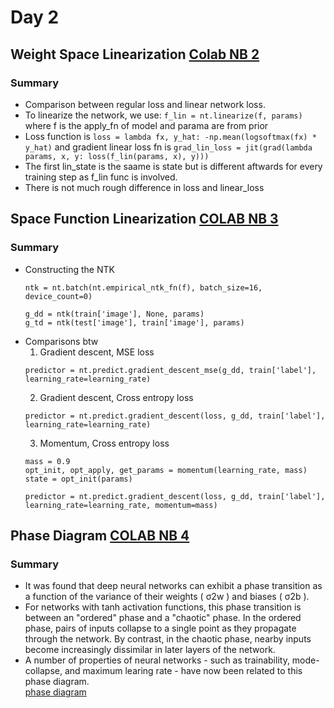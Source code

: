 # Day 2
## Weight Space Linearization [Colab NB 2](https://colab.research.google.com/github/google/neural-tangents/blob/master/notebooks/weight_space_linearization.ipynb#scrollTo=-W1ws1B-6_vq)
### Summary
* Comparison between regular loss and linear network loss. 
* To linearize the network, we use: `f_lin = nt.linearize(f, params)` where f is the apply_fn of model and parama are from prior
* Loss function is `loss = lambda fx, y_hat: -np.mean(logsoftmax(fx) * y_hat)` and gradient linear loss fn is `grad_lin_loss = jit(grad(lambda params, x, y: loss(f_lin(params, x), y)))`
* The first lin_state is the saame is state but is different aftwards for every training step as f_lin func is involved.
* There is not much rough difference in loss and linear_loss
## Space Function Linearization [COLAB NB 3](https://colab.research.google.com/github/google/neural-tangents/blob/master/notebooks/function_space_linearization.ipynb#scrollTo=8KPv0bOW6UCi)
### Summary
* Constructing the NTK
    ```
    ntk = nt.batch(nt.empirical_ntk_fn(f), batch_size=16, device_count=0)
    
    g_dd = ntk(train['image'], None, params)
    g_td = ntk(test['image'], train['image'], params)
    ```
* Comparisons btw
  1. Gradient descent, MSE loss
    ```
    predictor = nt.predict.gradient_descent_mse(g_dd, train['label'], learning_rate=learning_rate)
    ```
  2. Gradient descent, Cross entropy loss
    ```
    predictor = nt.predict.gradient_descent(loss, g_dd, train['label'], learning_rate=learning_rate)
    ```
  3. Momentum, Cross entropy loss
    ```
    mass = 0.9
    opt_init, opt_apply, get_params = momentum(learning_rate, mass) 
    state = opt_init(params)
    ```
    ```
    predictor = nt.predict.gradient_descent(loss, g_dd, train['label'], learning_rate=learning_rate, momentum=mass)
    ```
## Phase Diagram [COLAB NB 4](https://colab.research.google.com/github/google/neural-tangents/blob/master/notebooks/phase_diagram.ipynb)
### Summary
* It was found that deep neural networks can exhibit a phase transition as a function of the variance of their weights ( σ2w ) and biases ( σ2b ). 
* For networks with  tanh  activation functions, this phase transition is between an "ordered" phase and a "chaotic" phase. In the ordered phase, pairs of inputs collapse to a single point as they propagate through the network. By contrast, in the chaotic phase, nearby inputs become increasingly dissimilar in later layers of the network.
* A number of properties of neural networks - such as trainability, mode-collapse, and maximum learing rate - have now been related to this phase diagram.  
[phase diagram](https://forums.fast.ai/uploads/default/original/3X/f/5/f5bb0b2c37bb6b34446b29fe1004093e7534268e.png)







